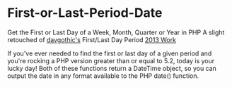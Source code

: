 # First-or-Last-Period-Date
Get the First or Last Day of a Week, Month, Quarter or Year in PHP
A slight retouched of <a href="https://github.com/davgothic" target="_blank">davgothic's</a> First/Last Day Period <a href="https://davidhancock.co/2013/11/get-the-firstlast-day-of-a-week-month-quarter-or-year-in-php/" target="_blank">2013 Work</a>

If you've ever needed to find the first or last day of a given period and you're rocking a PHP version greater than or equal to 5.2, today is your lucky day!
Both of these functions return a DateTime object, so you can output the date in any format available to the PHP date() function.
